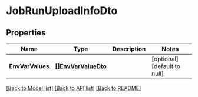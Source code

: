 # JobRunUploadInfoDto

## Properties
Name | Type | Description | Notes
------------ | ------------- | ------------- | -------------
**EnvVarValues** | [**[]EnvVarValueDto**](EnvVarValueDto.md) |  | [optional] [default to null]

[[Back to Model list]](../README.md#documentation-for-models) [[Back to API list]](../README.md#documentation-for-api-endpoints) [[Back to README]](../README.md)

